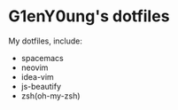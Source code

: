# G1enY0ung's dotfiles

My dotfiles, include:

- spacemacs
- neovim
- idea-vim
- js-beautify
- zsh(oh-my-zsh)